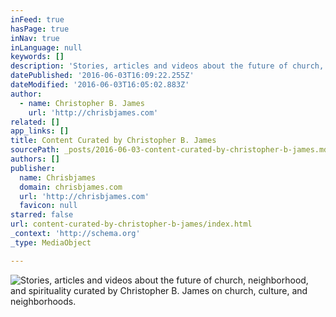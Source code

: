 ```yaml
---
inFeed: true
hasPage: true
inNav: true
inLanguage: null
keywords: []
description: 'Stories, articles and videos about the future of church, neighborhood, and spirituality curated by Christopher B. James on church, culture, and neighborhoods.'
datePublished: '2016-06-03T16:09:22.255Z'
dateModified: '2016-06-03T16:05:02.883Z'
author:
  - name: Christopher B. James
    url: 'http://chrisbjames.com'
related: []
app_links: []
title: Content Curated by Christopher B. James
sourcePath: _posts/2016-06-03-content-curated-by-christopher-b-james.md
authors: []
publisher:
  name: Chrisbjames
  domain: chrisbjames.com
  url: 'http://chrisbjames.com'
  favicon: null
starred: false
url: content-curated-by-christopher-b-james/index.html
_context: 'http://schema.org'
_type: MediaObject

---
```

![Stories, articles and videos about the future of church, neighborhood, and spirituality curated by Christopher B. James on church, culture, and neighborhoods.](https://the-grid-user-content.s3-us-west-2.amazonaws.com/c3add799-f3f7-454f-b43e-8ce6d37235d8.png)